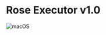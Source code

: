 # Rose Executor v1.0
![macOS](https://img.shields.io/badge/mac%20os-000000?style=for-the-badge&logo=macos&logoColor=F0F0F0)
